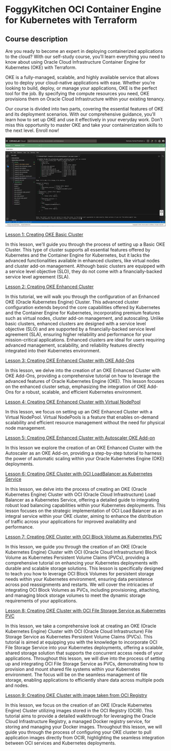 # FoggyKitchen OCI Container Engine for Kubernetes with Terraform 

## Course description

Are you ready to become an expert in deploying containerized applications to the cloud? With our self-study course, you’ll learn everything you need to know about using Oracle Cloud Infrastructure Container Engine for Kubernetes (OKE) with Terraform.

OKE is a fully-managed, scalable, and highly available service that allows you to deploy your cloud-native applications with ease. Whether you’re looking to build, deploy, or manage your applications, OKE is the perfect tool for the job. By specifying the compute resources you need, OKE provisions them on Oracle Cloud Infrastructure within your existing tenancy.

Our course is divided into two parts, covering the essential features of OKE and its deployment scenarios. With our comprehensive guidance, you’ll learn how to set up OKE and use it effectively in your everyday work. Don’t miss this opportunity to master OKE and take your containerization skills to the next level. Enroll now!

![](terraform-oci-fk-oke-lessons.png)

[Lesson 1: Creating OKE Basic Cluster](lesson1_oke_basic_cluster)

In this lesson, we'll guide you through the process of setting up a Basic OKE Cluster. This type of cluster supports all essential features offered by Kubernetes and the Container Engine for Kubernetes, but it lacks the advanced functionalities available in enhanced clusters, like virtual nodes and cluster add-on management. Although basic clusters are equipped with a service level objective (SLO), they do not come with a financially-backed service level agreement (SLA). 

[Lesson 2: Creating OKE Enhanced Cluster](lesson2_oke_enhanced_cluster)

In this tutorial, we will walk you through the configuration of an Enhanced OKE (Oracle Kubernetes Engine) Cluster. This advanced cluster configuration extends beyond the core capabilities offered by Kubernetes and the Container Engine for Kubernetes, incorporating premium features such as virtual nodes, cluster add-on management, and autoscaling. Unlike basic clusters, enhanced clusters are designed with a service level objective (SLO) and are supported by a financially-backed service level agreement (SLA), ensuring higher reliability and performance for your mission-critical applications. Enhanced clusters are ideal for users requiring advanced management, scalability, and reliability features directly integrated into their Kubernetes environment.

[Lesson 3: Creating OKE Enhanced Cluster with OKE Add-Ons](lesson3_oke_addons)

In this lesson, we delve into the creation of an OKE Enhanced Cluster with OKE Add-Ons, providing a comprehensive tutorial on how to leverage the advanced features of Oracle Kubernetes Engine (OKE). This lesson focuses on the enhanced cluster setup, emphasizing the integration of OKE Add-Ons for a robust, scalable, and efficient Kubernetes environment. 

[Lesson 4: Creating OKE Enhanced Cluster with Virtual NodePool](lesson4_oke_virtual_nodes)

In this lesson, we focus on setting up an OKE Enhanced Cluster with a Virtual NodePool. Virtual NodePools is a feature that enables on-demand scalability and efficient resource management without the need for physical node management. 

[Lesson 5: Creating OKE Enhanced Cluster with Autoscaler OKE Add-on](lesson5_oke_autoscaler)

In this lesson we explore the creation of an OKE Enhanced Cluster with the Autoscaler as an OKE Add-on, providing a step-by-step tutorial to harness the power of automatic scaling within your Oracle Kubernetes Engine (OKE) deployments. 

[Lesson 6: Creating OKE Cluster with OCI LoadBalancer as Kubernetes Service](lesson6_oke_lb)

In this lesson, we delve into the process of creating an OKE (Oracle Kubernetes Engine) Cluster with OCI (Oracle Cloud Infrastructure) Load Balancer as a Kubernetes Service, offering a detailed guide to integrating robust load balancing capabilities within your Kubernetes deployments. This lesson focuses on the strategic implementation of OCI Load Balancer as an integral service within your OKE cluster, aiming to enhance the distribution of traffic across your applications for improved availability and performance. 

[Lesson 7: Creating OKE Cluster with OCI Block Volume as Kubernetes PVC](lesson7_oke_block_volume_pvc)

In this lesson, we guide you through the creation of an OKE (Oracle Kubernetes Engine) Cluster with OCI (Oracle Cloud Infrastructure) Block Volume as Kubernetes Persistent Volume Claims (PVCs), providing a comprehensive tutorial on enhancing your Kubernetes deployments with durable and scalable storage solutions. This lesson is specifically designed to teach you how to leverage OCI Block Volumes for persistent storage needs within your Kubernetes environment, ensuring data persistence across pod reassignments and restarts. We will cover the intricacies of integrating OCI Block Volumes as PVCs, including provisioning, attaching, and managing block storage volumes to meet the dynamic storage requirements of your applications.

[Lesson 8: Creating OKE Cluster with OCI File Storage Service as Kubernetes PVC](lesson8_oke_fss_pvc)

In this lesson, we take a comprehensive look at creating an OKE (Oracle Kubernetes Engine) Cluster with OCI (Oracle Cloud Infrastructure) File Storage Service as Kubernetes Persistent Volume Claims (PVCs). This tutorial is aimed at equipping you with the knowledge to incorporate OCI File Storage Service into your Kubernetes deployments, offering a scalable, shared storage solution that supports the concurrent access needs of your applications. Throughout this lesson, we will dive into the process of setting up and integrating OCI File Storage Service as PVCs, demonstrating how to provision and mount shared file systems within your Kubernetes environment. The focus will be on the seamless management of file storage, enabling applications to efficiently share data across multiple pods and nodes.

[Lesson 9: Creating OKE Cluster with image taken from OCI Registry](lesson9_oke_ocir)

In this lesson, we focus on the creation of an OKE (Oracle Kubernetes Engine) Cluster utilizing images stored in the OCI Registry (OCIR). This tutorial aims to provide a detailed walkthrough for leveraging the Oracle Cloud Infrastructure Registry, a managed Docker registry service, for storing and managing your Docker images. Throughout this lesson, we will guide you through the process of configuring your OKE cluster to pull application images directly from OCIR, highlighting the seamless integration between OCI services and Kubernetes deployments.


